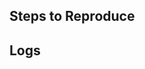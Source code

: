 <!-- Thank you for using lsp_designer!

     If you are looking for support, please check out our documentation first.

     If you have found a bug or if our documentation doesn't have an answer
     to what you're looking for, then fill our the template below.

     欢迎使用lsp_designer! 为了节省大家review时间，如果您有问题，请先:

     1.确保lsp_designer为最新版本。
     2.仔细阅读文档。

     如果还有问题，请按照下面模板提issue，提交前请将注释部分删除，未按模板提交的issue将直接被关闭。
-->

## Steps to Reproduce

<!--
     Please attach a small application (ideally just one main.dart file) that
     reproduces the problem.

     复现步骤，请贴出相关代码片段。
-->

## Logs

<!--
  Stacktrace or log
  日志，如果是异常，请贴调用栈信息。
-->